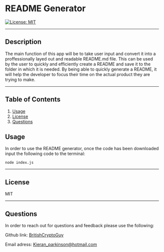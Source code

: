 # README Generator

[![License: MIT ](https://img.shields.io/badge/License-MIT-yellow.svg)](https://opensource.org/licenses/MIT)

---

## Description

The main function of this app will be to take user input and convert it into a proffessionally layed out and readable README.md file. This can be used by the user to quickly and efficiently create a README and save it to the folder in which it is needed. By being able to quickly generate a README, it will help the developer to focus their time on the actual product they are trying to make.

---

## Table of Contents

1. [Usage](#usage)
2. [License](#license)
3. [Questions](#questions)

## Usage

In order to use the README generator, once the code has been downloaded input the following code to the terminal:

```
node index.js
```

---

## License

MIT

---

## Questions

In order to reach out for questions and feedback please use the following:

Github link: [BritishCryptoGuy](https://github.com/BritishCryptoGuy)

Email adress: Kieran_parkinson@hotmail.com

